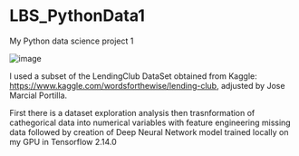# LBS_PythonData1
My Python data science project 1 

![image](https://github.com/lubkomir/LBS_PythonData1/assets/149974074/b4c63016-ca4f-41ac-aa46-940cecdb23ad)

I used a subset of the LendingClub DataSet obtained from Kaggle: https://www.kaggle.com/wordsforthewise/lending-club, adjusted by Jose Marcial Portilla.

First there is a dataset exploration analysis then trasnformation of cathegorical data into numerical variables with feature engineering missing data followed by creation of Deep Neural Network model trained locally on my GPU in Tensorflow 2.14.0
